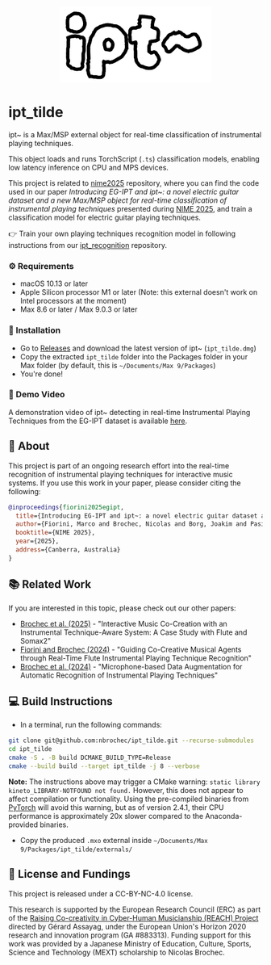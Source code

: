 <div align="center">
  <img src="media/logo.png" alt="ipt~ logo" width="300"/>
</div>

# ipt_tilde

ipt~ is a Max/MSP external object for real-time classification of instrumental playing techniques.

This object loads and runs TorchScript (`.ts`) classification models, enabling low latency inference on CPU and MPS devices.

This project is related to [nime2025](https://github.com/nbrochec/nime2025) repository, where you can find the code used in our paper *Introducing EG-IPT and ipt~: a novel electric guitar dataset and a new Max/MSP object for real-time classification of instrumental playing techniques* presented during [NIME 2025](http://nime2025.org/), and train a classification model for electric guitar playing techniques.

👉 Train your own playing techniques recognition model in following instructions from our [ipt_recognition](http://github.com/nbrochec/ipt_recognition) repository.

### ⚙️ Requirements

+ macOS 10.13 or later
+ Apple Silicon processor M1 or later (Note: this external doesn't work on Intel processors at the moment)
+ Max 8.6 or later / Max 9.0.3 or later

### 💾 Installation

+ Go to [Releases]([https://github.com/nbrochec/ipt_tilde/releases) and download the latest version of ipt~ (`ipt_tilde.dmg`)
+ Copy the extracted `ipt_tilde` folder into the Packages folder in your Max folder (by default, this is `~/Documents/Max 9/Packages`)
+ You're done!
 
### 🎥 Demo Video
A demonstration video of ipt~ detecting in real-time Instrumental Playing Techniques from the EG-IPT dataset is available [here](https://youtu.be/PFiWNnOd-vg).

## 🧠 About

This project is part of an ongoing research effort into the real-time recognition of instrumental playing techniques for interactive music systems.
If you use this work in your paper, please consider citing the following:

```bibtex
@inproceedings{fiorini2025egipt,
  title={Introducing EG-IPT and ipt~: a novel electric guitar dataset and a new Max/MSP object for real-time classification of instrumental playing techniques},
  author={Fiorini, Marco and Brochec, Nicolas and Borg, Joakim and Pasini, Riccardo},
  booktitle={NIME 2025},
  year={2025},
  address={Canberra, Australia}
}
```

## 📚 Related Work

If you are interested in this topic, please check out our other papers:
- [Brochec et al. (2025)](https://hal.science/hal-05061669) - "Interactive Music Co-Creation with an Instrumental Technique-Aware System: A Case Study with Flute and Somax2"
- [Fiorini and Brochec (2024)](https://hal.science/hal-04635907) - "Guiding Co-Creative Musical Agents through Real-Time Flute Instrumental Playing Technique Recognition"
- [Brochec et al. (2024)](https://hal.science/hal-04642673) - "Microphone-based Data Augmentation for Automatic Recognition of Instrumental Playing Techniques"

## 💻 Build Instructions

- In a terminal, run the following commands:

```bash
git clone git@github.com:nbrochec/ipt_tilde.git --recurse-submodules
cd ipt_tilde
cmake -S . -B build DCMAKE_BUILD_TYPE=Release
cmake --build build --target ipt_tilde -j 8 --verbose
```

**Note:** The instructions above may trigger a CMake warning:  `static library kineto_LIBRARY-NOTFOUND not found.`  However, this does not appear to affect compilation or functionality.  Using the pre-compiled binaries from [PyTorch](https://pytorch.org/) will avoid this warning, but as of version 2.4.1, their CPU performance is approximately 20x slower compared to the Anaconda-provided binaries.

- Copy the produced `.mxo` external inside `~/Documents/Max 9/Packages/ipt_tilde/externals/`


## 📜 License and Fundings

This project is released under a CC-BY-NC-4.0 license.

This research is supported by the European Research Council (ERC) as part of the [Raising Co-creativity in Cyber-Human Musicianship (REACH) Project](https://reach.ircam.fr) directed by Gérard Assayag, under the European Union's Horizon 2020 research and innovation program (GA \#883313). 
Funding support for this work was provided by a Japanese Ministry of Education, Culture, Sports, Science and Technology (MEXT) scholarship to Nicolas Brochec. 
